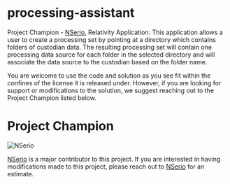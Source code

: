 # processing-assistant
Project Champion - [NSerio](http://nserio.com), Relativity Application: This application allows a user to create a processing set by pointing at a directory which contains folders of custodian data.  The resulting processing set will contain one processing data source for each folder in the selected directory and will associate the data source to the custodian based on the folder name.

You are welcome to use the code and solution as you see fit within the confines of the license it is released under. However, if you are looking for support or modifications to the solution, we suggest reaching out to the Project Champion listed below.

# Project Champion 
![NSerio](https://kcura-media.s3.amazonaws.com/app/uploads/sites/2/2014/09/NSerio_logo.png "NSerio")

[NSerio](http://nserio.com) is a major contributor to this project.  If you are interested in having modifications made to this project, please reach out to [NSerio](http://nserio.com) for an estimate. 

